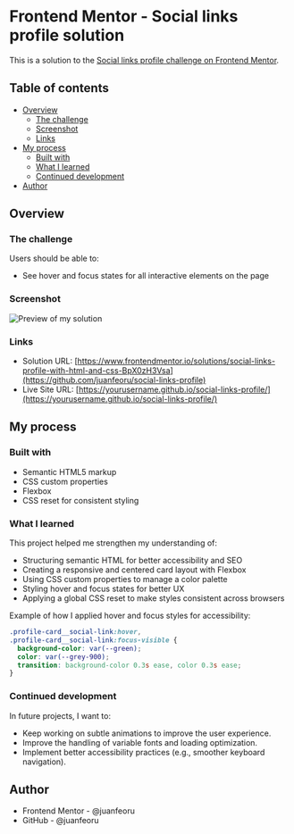 # Frontend Mentor - Social links profile solution

This is a solution to the [Social links profile challenge on Frontend Mentor](https://www.frontendmentor.io/challenges/social-links-profile-UG32l9m6dQ).

## Table of contents

- [Overview](#overview)
  - [The challenge](#the-challenge)
  - [Screenshot](#screenshot)
  - [Links](#links)
- [My process](#my-process)
  - [Built with](#built-with)
  - [What I learned](#what-i-learned)
  - [Continued development](#continued-development)
- [Author](#author)

## Overview

### The challenge

Users should be able to:

- See hover and focus states for all interactive elements on the page

### Screenshot

![Preview of my solution](./design/desktop-design.jpgjpg)

### Links

- Solution URL: [https://www.frontendmentor.io/solutions/social-links-profile-with-html-and-css-BpX0zH3Vsa](https://github.com/juanfeoru/social-links-profile)
- Live Site URL: [https://yourusername.github.io/social-links-profile/](https://yourusername.github.io/social-links-profile/)

## My process

### Built with

- Semantic HTML5 markup
- CSS custom properties
- Flexbox
- CSS reset for consistent styling

### What I learned

This project helped me strengthen my understanding of:

- Structuring semantic HTML for better accessibility and SEO
- Creating a responsive and centered card layout with Flexbox
- Using CSS custom properties to manage a color palette
- Styling hover and focus states for better UX
- Applying a global CSS reset to make styles consistent across browsers

Example of how I applied hover and focus styles for accessibility:

```css
.profile-card__social-link:hover,
.profile-card__social-link:focus-visible {
  background-color: var(--green);
  color: var(--grey-900);
  transition: background-color 0.3s ease, color 0.3s ease;
}
```

### Continued development

In future projects, I want to:

- Keep working on subtle animations to improve the user experience.
- Improve the handling of variable fonts and loading optimization.
- Implement better accessibility practices (e.g., smoother keyboard navigation).

## Author

- Frontend Mentor - @juanfeoru
- GitHub - @juanfeoru
